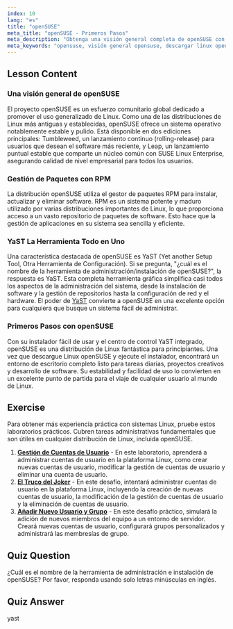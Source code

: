 ```yaml
---
index: 10
lang: "es"
title: "openSUSE"
meta_title: "openSUSE - Primeros Pasos"
meta_description: "Obtenga una visión general completa de openSUSE con esta guía. Conozca su historia, los paquetes RPM y la potente herramienta YaST. Descubra por qué openSUSE es una opción estable y fácil de usar y dónde descargar Linux openSUSE."
meta_keywords: "opensuse, visión general opensuse, descargar linux opensuse, ¿cuál es el nombre de la herramienta de administración/instalación de opensuse?, distribución Linux, RPM, YaST, Linux para principiantes"
---
```


## Lesson Content

### Una visión general de openSUSE

El proyecto openSUSE es un esfuerzo comunitario global dedicado a promover el uso generalizado de Linux. Como una de las distribuciones de Linux más antiguas y establecidas, openSUSE ofrece un sistema operativo notablemente estable y pulido. Está disponible en dos ediciones principales: Tumbleweed, un lanzamiento continuo (rolling-release) para usuarios que desean el software más reciente, y Leap, un lanzamiento puntual estable que comparte un núcleo común con SUSE Linux Enterprise, asegurando calidad de nivel empresarial para todos los usuarios.

### Gestión de Paquetes con RPM

La distribución openSUSE utiliza el gestor de paquetes RPM para instalar, actualizar y eliminar software. RPM es un sistema potente y maduro utilizado por varias distribuciones importantes de Linux, lo que proporciona acceso a un vasto repositorio de paquetes de software. Esto hace que la gestión de aplicaciones en su sistema sea sencilla y eficiente.

### YaST La Herramienta Todo en Uno

Una característica destacada de openSUSE es YaST (Yet another Setup Tool, Otra Herramienta de Configuración). Si se pregunta, "¿cuál es el nombre de la herramienta de administración/instalación de openSUSE?", la respuesta es YaST. Esta completa herramienta gráfica simplifica casi todos los aspectos de la administración del sistema, desde la instalación de software y la gestión de repositorios hasta la configuración de red y el hardware. El poder de [YaST](http://yast.github.io/) convierte a openSUSE en una excelente opción para cualquiera que busque un sistema fácil de administrar.

### Primeros Pasos con openSUSE

Con su instalador fácil de usar y el centro de control YaST integrado, openSUSE es una distribución de Linux fantástica para principiantes. Una vez que descargue Linux openSUSE y ejecute el instalador, encontrará un entorno de escritorio completo listo para tareas diarias, proyectos creativos y desarrollo de software. Su estabilidad y facilidad de uso lo convierten en un excelente punto de partida para el viaje de cualquier usuario al mundo de Linux.

## Exercise

Para obtener más experiencia práctica con sistemas Linux, pruebe estos laboratorios prácticos. Cubren tareas administrativas fundamentales que son útiles en cualquier distribución de Linux, incluida openSUSE.

1. **[Gestión de Cuentas de Usuario](https://labex.io/es/labs/linux-user-account-management-49)** - En este laboratorio, aprenderá a administrar cuentas de usuario en la plataforma Linux, como crear nuevas cuentas de usuario, modificar la gestión de cuentas de usuario y eliminar una cuenta de usuario.
2. **[El Truco del Joker](https://labex.io/es/labs/linux-the-joker-s-trick-270247)** - En este desafío, intentará administrar cuentas de usuario en la plataforma Linux, incluyendo la creación de nuevas cuentas de usuario, la modificación de la gestión de cuentas de usuario y la eliminación de cuentas de usuario.
3. **[Añadir Nuevo Usuario y Grupo](https://labex.io/es/labs/linux-add-new-user-and-group-17987)** - En este desafío práctico, simulará la adición de nuevos miembros del equipo a un entorno de servidor. Creará nuevas cuentas de usuario, configurará grupos personalizados y administrará las membresías de grupo.

## Quiz Question

¿Cuál es el nombre de la herramienta de administración e instalación de openSUSE? Por favor, responda usando solo letras minúsculas en inglés.

## Quiz Answer

yast
